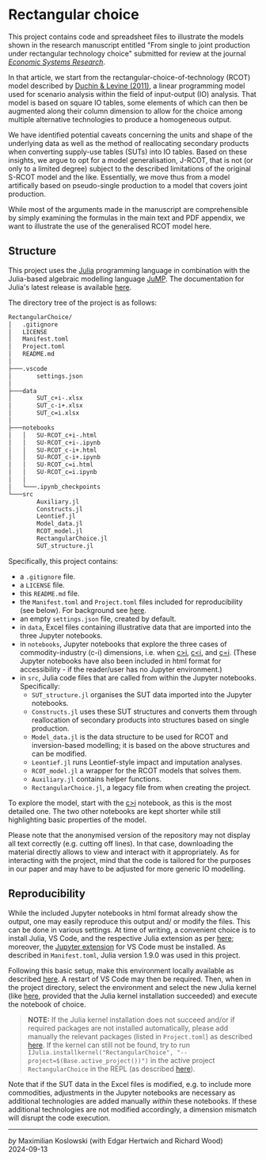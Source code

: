 [_metadata_:author]:- "Maximilian Koslowski"
[_metadata_:affiliation]:- "NTNU, Norway"
[_metadata_:contact]:- "maximilian.koslowski at ntnu.no"
[_metadata_:date]:- "2024-09-13 20:21:51"

# Rectangular choice
This project contains code and spreadsheet files to illustrate the models shown in the research manuscript entitled "From single to joint production under rectangular technology choice" submitted for review at the journal [*Economic Systems Research*](https://www.tandfonline.com/journals/cesr20).

In that article, we start from the rectangular-choice-of-technology (RCOT) model described by [Duchin & Levine (2011)](https://doi.org/10.1080/09535314.2011.571238), a linear programming model used for scenario analysis within the field of input-output (IO) analysis. That model is based on square IO tables, some elements of which can then be augmented along their column dimension to allow for the choice among multiple alternative technologies to produce a homogeneous output.

We have identified potential caveats concerning the units and shape of the underlying data as well as the method of reallocating secondary products when converting supply-use tables (SUTs) into IO tables. Based on these insights, we argue to opt for a model generalisation, J-RCOT, that is not (or only to a limited degree) subject to the described limitations of the original S-RCOT model and the like. Essentially, we move thus from a model artifically based on pseudo-single production to a model that covers joint production.

While most of the arguments made in the manuscript are comprehensible by simply examining the formulas in the main text and PDF appendix, we want to illustrate the use of the generalised RCOT model here.


## Structure
This project uses the [Julia](https://julialang.org/) programming language in combination with the Julia-based algebraic modelling language [JuMP](https://jump.dev/JuMP.jl/stable/). The documentation for Julia's latest release is available [here](https://docs.julialang.org/en/v1/).

The directory tree of the project is as follows:

```bash
RectangularChoice/
│   .gitignore
│   LICENSE
│   Manifest.toml
│   Project.toml
│   README.md
│
├───.vscode
│       settings.json
│
├───data
│       SUT_c+i-.xlsx
│       SUT_c-i+.xlsx
│       SUT_c=i.xlsx
│
├───notebooks
│   │   SU-RCOT_c+i-.html
│   │   SU-RCOT_c+i-.ipynb
│   │   SU-RCOT_c-i+.html
│   │   SU-RCOT_c-i+.ipynb
│   │   SU-RCOT_c=i.html
│   │   SU-RCOT_c=i.ipynb
│   │
│   └───.ipynb_checkpoints
└───src
        Auxiliary.jl
        Constructs.jl
        Leontief.jl
        Model_data.jl
        RCOT_model.jl
        RectangularChoice.jl
        SUT_structure.jl
```

Specifically, this project contains:
- a ``.gitignore`` file.
- a ``LICENSE`` file.
- this ``README.md`` file.
- the ``Manifest.toml`` and ``Project.toml`` files included for reproducibility (see below). For background see [here](https://pkgdocs.julialang.org/v1/toml-files/).
- an empty ``settings.json`` file, created by default.
- in ``data``, Excel files containing illustrative data that are imported into the three Jupyter notebooks.
- in ``notebooks``, Jupyter notebooks that explore the three cases of commodity-industry (c-i) dimensions, i.e. when [c>i](./notebooks/SU-RCOT_c+i-.ipynb), [c<i](./notebooks/SU-RCOT_c-i+.ipynb), and [c=i](./notebooks/SU-RCOT_c=i.ipynb). (These Jupyter notebooks have also been included in html format for accessibility - if the reader/user has no Jupyter environment.)
- in ``src``, Julia code files that are called from within the Jupyter notebooks. Specifically:
    - ``SUT_structure.jl`` organises the SUT data imported into the Jupyter notebooks.
    - ``Constructs.jl`` uses these SUT structures and converts them through reallocation of secondary products into structures based on single production.
    - ``Model_data.jl`` is the data structure to be used for RCOT and inversion-based modelling; it is based on the above structures and can be modified.
    - ``Leontief.jl`` runs Leontief-style impact and imputation analyses.
    - ``RCOT_model.jl`` a wrapper for the RCOT models that solves them.
    - ``Auxiliary.jl`` contains helper functions.
    - ``RectangularChoice.jl``, a legacy file from when creating the project.

To explore the model, start with the [c>i](./notebooks/SU-RCOT_c+i-.ipynb) notebook, as this is the most detailed one. The two other notebooks are kept shorter while still highlighting basic properties of the model.

Please note that the anonymised version of the repository may not display all text correctly (e.g. cutting off lines). In that case, downloading the material directly allows to view and interact with it appropriately. As for interacting with the project, mind that the code is tailored for the purposes in our paper and may have to be adjusted for more generic IO modelling.

## Reproducibility
While the included Jupyter notebooks in html format already show the output, one may easily reproduce this output and/ or modify the files. This can be done in various settings. At time of writing, a convenient choice is to install Julia, VS Code, and the respective Julia extension as per [here](https://www.julia-vscode.org/docs/dev/gettingstarted/); moreover, the [Jupyter extension](https://marketplace.visualstudio.com/items?itemName=ms-toolsai.jupyter) for VS Code must be installed. As described in ``Manifest.toml``, Julia version 1.9.0 was used in this project.

Following this basic setup, make this environment locally available as described [here](https://pkgdocs.julialang.org/v1/environments/#Using-someone-else's-project). A restart of VS Code may then be required. Then, when in the project directory, select the environment and select the new Julia kernel (like [here](https://code.visualstudio.com/docs/datascience/jupyter-kernel-management), provided that the Julia kernel installation succeeded) and execute the notebook of choice.

> **NOTE:** If the Julia kernel installation does not succeed and/or if required packages are not installed automatically, please add manually the relevant packages (listed in ``Project.toml``) as described [here](https://pkgdocs.julialang.org/v1/managing-packages/#Adding-registered-packages). If the kernel can still not be found, try to run ``IJulia.installkernel("RectangularChoice", "--project=$(Base.active_project())")`` in the active project ``RectangularChoice`` in the REPL (as described [here](https://julialang.github.io/IJulia.jl/stable/manual/usage/#Julia-projects)). 

Note that if the SUT data in the Excel files is modified, e.g. to include more commodities, adjustments in the Jupyter notebooks are necessary as additional technologies are added manually *within* these notebooks. If these additional technologies are not modified accordingly, a dimension mismatch will disrupt the code execution.


---

*by* Maximilian Koslowski (with Edgar Hertwich and Richard Wood)\
2024-09-13